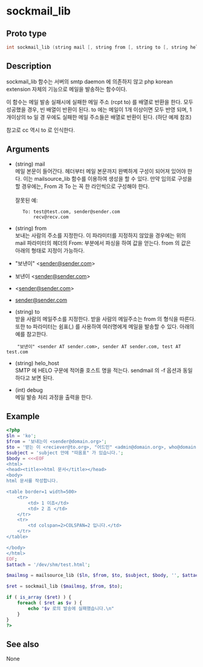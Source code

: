 # sockmail_lib

## Proto type

```c
int sockmail_lib (string mail [, string from [, string to [, string helo_host [, int debug ] ] ] ])
```

## Description

sockmail_lib 함수는 서버의 smtp daemon 에 의존하지 않고 php korean extension 자체의 기능으로
메일을 발송하는 함수이다.

이 함수는 메일 발송 실패시에 실패한 메일 주소 (rcpt to) 를 배열로 반환을 한다. 모두 성공했을
경우, 빈 배열이 반환이 된다. to 에는 메일이 1개 이상이면 모두 반영 되며, 1 개이상의 to 일 경
우에도 실패한 메일 주소들은 배열로 반환이 된다. (하단 예제 참조)

참고로 cc 역시 to 로 인식한다.

## Arguments

* (string) mail  
메일 본문이 들어간다.  헤더부터 메일 본문까지 완벽하게 구성이 되어져 있어야 한다. 이는 mailsource_lib 함수를 이용하여 생성을 할 수 있다. 만약 임의로 구성을 할 경우에는, From 과 To 는 꼭 한 라인씩으로 구성해야 한다.  <br><br>
잘못된 예:
```
      To: test@test.com, sender@sender.com
          recv@recv.com
```
* (string) from  
보내는 사람의 주소를 지정한다. 이 파라미터를 지정하지 않았을 경우에는 위의 mail 파라미터의 헤더의 From: 부분에서 파싱을 하여 값을 얻는다.  from 의 값은 아래의 형태로 지정이 가능하다.

 * "보낸이" &lt;sender@sender.com&gt;
 * 보낸이 &lt;sender@sender.com&gt;
 * &lt;sender@sender.com&gt;
 * sender@sender.com

* (string) to  
받을 사람의 메일주소를 지정한다. 받을 사람의 메일주소는 from 의 형식을 따른다. 또한 to 파라미터는 쉼표(,) 를 사용하여 여러명에게 메일을 발송할 수 있다. 아래의 예를 참고한다.

```
    "보낸이" <sender AT sender.com>, sender AT sender.com, test AT test.com
```

* (string) helo_host  
SMTP 에 HELO 구문에 적어줄 호스트 명을 적는다. sendmail 의 -f 옵션과 동일하다고 보면 된다.
      
* (int) debug  
메일 발송 처리 과정을 출력을 한다.

## Example

```php
<?php
$ln = 'ko';
$from = '보내는이 <sender@domain.org>';
$to = '받는 이 <reciever@to.org>, "어드민" <admin@domain.org>, who@domain.org';
$subject = 'subject 안에 "따옴표" 가 있습니다.';
$body = <<<EOF
<html>
<head><title>>html 문서</title></head>
<body>
html 문서를 작성합니다.

<table border=1 width=500>
    <tr>
        <td> 1 이죠</td>
        <td> 2 죠 </td>
    </tr>
    <tr>
        <td colspan=2>COLSPAN=2 입니다.</td>
    </tr>
</table>

</body>
</html>
EOF;
$attach = '/dev/shm/test.html';

$mailmsg = mailsource_lib ($ln, $from, $to, $subject, $body, '', $attach);

$ret = sockmail_lib ($mailmsg, $from, $to);

if ( is_array ($ret) ) {
    foreach ( $ret as $v ) {
        echo "$v 로의 발송에 실패했습니다.\n"
    }
}
?>
```

## See also
None
